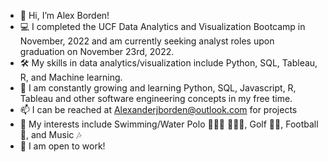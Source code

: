 - 👋 Hi, I’m Alex Borden!
-  💻 I completed the UCF Data Analytics and Visualization Bootcamp in November, 2022 and am currently seeking analyst roles upon graduation on November 23rd, 2022. 
- 🛠️ My skills in data analytics/visualization include Python, SQL, Tableau, R, and Machine learning.
- 🌱 I am constantly growing and learning Python, SQL, Javascript, R, Tableau and other software engineering concepts in my free time.
- 📫 I can be reached at Alexanderjborden@outlook.com for projects
- 🏁 My interests include Swimming/Water Polo 🏊🏼‍♂️ 🤽🏻‍♂️, Golf 🏌️‍♂️, Football 🏈, and Music 🎶
- 💼 I am open to work! 

<!---
ABorden23/ABorden23 is a ✨ special ✨ repository because its `README.md` (this file) appears on your GitHub profile.
You can click the Preview link to take a look at your changes.
--->
